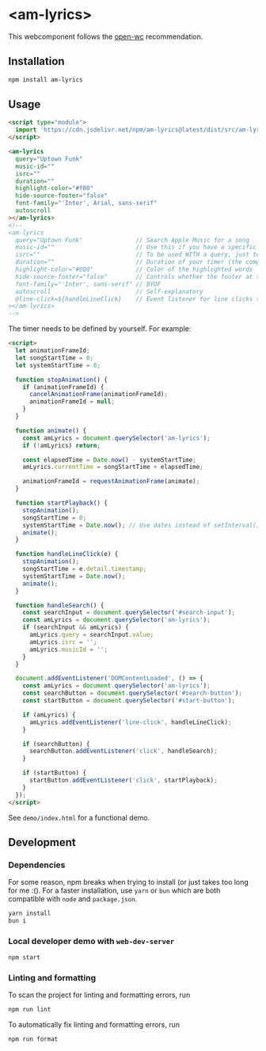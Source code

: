 # \<am-lyrics>

This webcomponent follows the [open-wc](https://github.com/open-wc/open-wc) recommendation.

## Installation


```bash
npm install am-lyrics
```

## Usage

```html
<script type="module">
  import 'https://cdn.jsdelivr.net/npm/am-lyrics@latest/dist/src/am-lyrics.min.js';
</script>

<am-lyrics
  query="Uptown Funk"
  music-id=""
  isrc=""
  duration=""
  highlight-color="#f00"
  hide-source-footer="false"
  font-family="'Inter', Arial, sans-serif"
  autoscroll
></am-lyrics>
<!--
<am-lyrics
  query="Uptown Funk"               // Search Apple Music for a song
  music-id=""                       // Use this if you have a specific song ID from Apple Music (almost never)
  isrc=""                           // To be used WITH a query, just to double check if it is correct
  duration=""                       // Duration of your timer (the component takes it in and syncs to the words. See JS below)
  highlight-color="#000"            // Color of the highlighted words
  hide-source-footer="false"        // Controls whether the footer at the bottom is a larger one or a more compact GitHub link.
  font-family="'Inter', sans-serif" // BYOF
  autoscroll                        // Self-explanatory
  @line-click=${handleLineClick}    // Event listener for line clicks to skip to that part of the song.
></am-lyrics>
-->
```

The timer needs to be defined by yourself. For example:

```html
<script>
  let animationFrameId;
  let songStartTime = 0;
  let systemStartTime = 0;

  function stopAnimation() {
    if (animationFrameId) {
      cancelAnimationFrame(animationFrameId);
      animationFrameId = null;
    }
  }

  function animate() {
    const amLyrics = document.querySelector('am-lyrics');
    if (!amLyrics) return;

    const elapsedTime = Date.now() - systemStartTime;
    amLyrics.currentTime = songStartTime + elapsedTime;

    animationFrameId = requestAnimationFrame(animate);
  }

  function startPlayback() {
    stopAnimation();
    songStartTime = 0;
    systemStartTime = Date.now(); // Use dates instead of setInterval() for more accuracy
    animate();
  }

  function handleLineClick(e) {
    stopAnimation();
    songStartTime = e.detail.timestamp;
    systemStartTime = Date.now();
    animate();
  }

  function handleSearch() {
    const searchInput = document.querySelector('#search-input');
    const amLyrics = document.querySelector('am-lyrics');
    if (searchInput && amLyrics) {
      amLyrics.query = searchInput.value;
      amLyrics.isrc = '';
      amLyrics.musicId = '';
    }
  }

  document.addEventListener('DOMContentLoaded', () => {
    const amLyrics = document.querySelector('am-lyrics');
    const searchButton = document.querySelector('#search-button');
    const startButton = document.querySelector('#start-button');

    if (amLyrics) {
      amLyrics.addEventListener('line-click', handleLineClick);
    }

    if (searchButton) {
      searchButton.addEventListener('click', handleSearch);
    }

    if (startButton) {
      startButton.addEventListener('click', startPlayback);
    }
  });
</script>
```

See `demo/index.html` for a functional demo.

## Development

### Dependencies

For some reason, npm breaks when trying to install (or just takes too long for me :(). For a faster installation, use `yarn` or `bun` which are both compatible with `node` and `package.json`.

```bash
yarn install
bun i
```

### Local developer demo with `web-dev-server`

```bash
npm start
```

### Linting and formatting

To scan the project for linting and formatting errors, run

```bash
npm run lint
```

To automatically fix linting and formatting errors, run

```bash
npm run format
```

